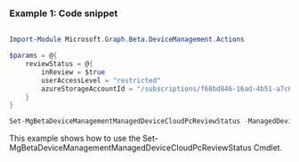### Example 1: Code snippet

```powershell

Import-Module Microsoft.Graph.Beta.DeviceManagement.Actions

$params = @{
	reviewStatus = @{
		inReview = $true
		userAccessLevel = "restricted"
		azureStorageAccountId = "/subscriptions/f68bd846-16ad-4b51-a7c6-c84944a3367c/resourceGroups/Review/providers/Microsoft.Storage/storageAccounts/snapshotsUnderReview"
	}
}

Set-MgBetaDeviceManagementManagedDeviceCloudPcReviewStatus -ManagedDeviceId $managedDeviceId -BodyParameter $params

```
This example shows how to use the Set-MgBetaDeviceManagementManagedDeviceCloudPcReviewStatus Cmdlet.

